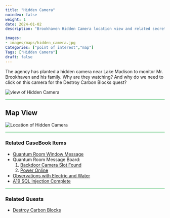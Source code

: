 ```yaml
---
title: "Hidden Camera"
noindex: false
weight: 1
date: 2024-01-02
description: "Brookhaven Hidden Camera location view and related secrets"

images:
- images/maps/hidden_camera.jpg
Categories: ["point of interest","map"]
Tags: ["Hidden Camera"]
draft: false
--- 
```



The agency has planted a hidden camera near Lake Madison to monitor Mr. Brookhaven and his family. Why are they watching? And why do we need to click on this camera for the Destroy Carbon Blocks quest?

![view of Hidden Camera](/images/maps/hidden_camera.jpg)


<hr style="background-color: #28b44c" size=8>

## Map View

![Location of Hidden Camera](/images/maps/hidden-camera.png)

<hr style="background-color: #28b44c" size=8>

### Related CaseBook Items

- [Quantum Room Window Message](/casebook/quantum/window_messages/#lake-madison-camera)
- Quantum Room Message Board:
    1. [Backdoor Camera Slot Found](/casebook/quantum/message_board/#backdoor-camera-slot-found)
    2. [Power Online](/casebook/quantum/message_board/#power-online)
- [Observations with Electric and Water](/casebook/interesting/observations/#linked-electric--water)
- [A19 SQL Injection Complete](/casebook/light_panel/#a19)

<hr style="background-color: #28b44c" size=8>

### Related Quests

- [Destroy Carbon Blocks](/lore/quests/destroy_carbon_blocks)